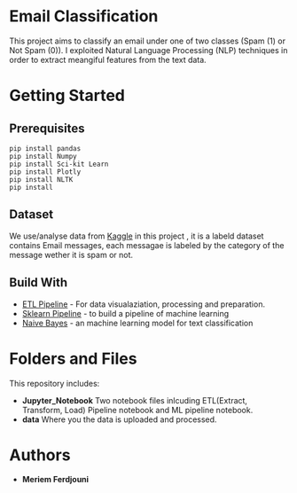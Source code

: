 # Email Classification


This project aims to classify an email under one of two classes (Spam (1) or Not Spam (0)). I exploited Natural Language Processing (NLP) techniques in order to extract meangiful features from the text data. 

# Getting Started
## Prerequisites
```
pip install pandas 
pip install Numpy
pip install Sci-kit Learn
pip install Plotly
pip install NLTK
pip install 
```

## Dataset
We use/analyse data from [Kaggle](https://www.kaggle.com/bagavathypriya/email-spam-dataset) in this project , it is a labeld dataset contains Email messages, each messagae is labeled by the category of the message wether it is spam or not. 

## Build With

* [ETL Pipeline](https://en.wikipedia.org/wiki/Extract,_transform,_load) - For data visualaziation, processing and preparation.
* [Sklearn Pipeline](https://scikit-learn.org/stable/modules/generated/sklearn.pipeline.Pipeline.html) - to build a pipeline of machine learning 
* [Naive Bayes](https://scikit-learn.org/stable/modules/generated/sklearn.naive_bayes.MultinomialNB.html) - an machine learning model for text classification

# Folders and Files
This repository includes:

* **Jupyter_Notebook** Two notebook files inlcuding ETL(Extract, Transform, Load) Pipeline notebook and ML pipeline notebook.
* **data** Where you the data is uploaded and processed.


# Authors 
* **Meriem Ferdjouni**

